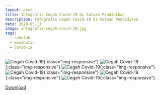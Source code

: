 ```yaml
---
layout: post
title: Infografis Cegah Covid-19 di Satuan Pendidikan
description: Infografis Cegah Covid-19 di Satuan Pendidikan
date: 2020-05-11
image: infografis-cegah-covid-19.jpg
tags:
  - sekolah
  - kesehatan
  - covid-19
---
```


![Cegah Covid-19](/img/download.jpg){:class="img-responsive"}
![Cegah Covid-19](/img/download(1).jpg){:class="img-responsive"}
![Cegah Covid-19](/img/download(2).jpg){:class="img-responsive"}
![Cegah Covid-19](/img/download(3).jpg){:class="img-responsive"}
![Cegah Covid-19](/img/download(4).jpg){:class="img-responsive"}
![Cegah Covid-19](/img/download(5).jpg){:class="img-responsive"}

<a class="button download" href="/img/SE Corona SatPend.pdf">Download</a>
